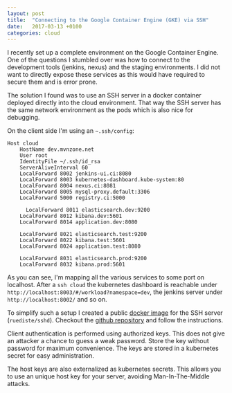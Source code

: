 ```yaml
---
layout: post
title:  "Connecting to the Google Container Engine (GKE) via SSH"
date:   2017-03-13 +0100
categories: cloud
---
```

I recently set up a complete environment on the Google Container Engine. One of the questions I stumbled over was how to connect to the development tools (jenkins, nexus) and the staging environments. I did not want to directly expose these services as this would have required to secure them and is error prone.

The solution I found was to use an SSH server in a docker container deployed directly into the cloud environment. That way the SSH server has the same network environment as the pods which is also nice for debugging.

On the client side I'm using an `~.ssh/config`:
```
Host cloud
    HostName dev.mvnzone.net
    User root
    IdentityFile ~/.ssh/id_rsa
    ServerAliveInterval 60
    LocalForward 8002 jenkins-ui.ci:8080
    LocalForward 8003 kubernetes-dashboard.kube-system:80
    LocalForward 8004 nexus.ci:8081
    LocalForward 8005 mysql-proxy.default:3306
    LocalForward 5000 registry.ci:5000

	  LocalForward 8011 elasticsearch.dev:9200
    LocalForward 8012 kibana.dev:5601
    LocalForward 8014 application.dev:8080

    LocalForward 8021 elasticsearch.test:9200
    LocalForward 8022 kibana.test:5601
    LocalForward 8024 application.test:8080

    LocalForward 8031 elasticsearch.prod:9200
    LocalForward 8032 kibana.prod:5601
```

As you can see, I'm mapping all the various services to some port on localhost. After a `ssh cloud` the kubernetes dashboard is reachable under `http://localhost:8003/#/workload?namespace=dev`, the jenkins server under `http://localhost:8002/` and so on.

To simplify such a setup I created a public [docker image](https://hub.docker.com/r/ruediste/sshd/) for the SSH server (`ruediste/sshd`). Checkout the [github repository](https://github.com/ruediste/docker-sshd) and follow the instructions.

Client authentication is performed using authorized keys. This does not give an attacker a chance to guess a weak password. Store the key without password for maximum convenience. The keys are stored in a kubernetes secret for easy administration.

The host keys are also externalized as kubernetes secrets. This allows you to use an unique host key for your server, avoiding Man-In-The-Middle attacks.
